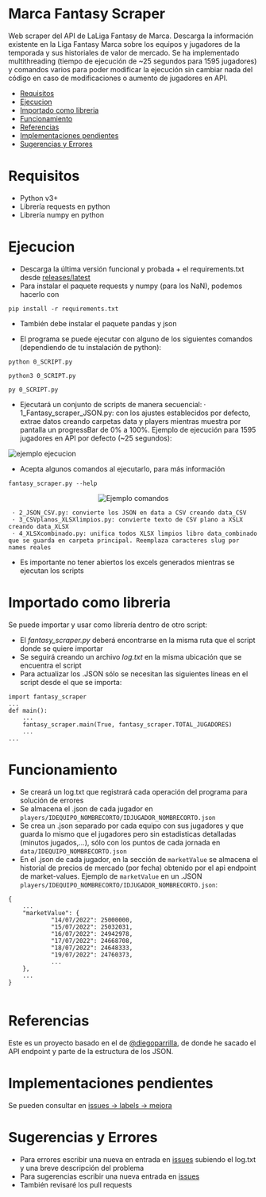 # Marca Fantasy Scraper
Web scraper del API de LaLiga Fantasy de Marca. Descarga la información existente en la Liga Fantasy Marca sobre los equipos y jugadores de la temporada y sus historiales de valor de mercado.
Se ha implementado multithreading (tiempo de ejecución de ~25 segundos para 1595 jugadores) y comandos varios para poder modificar la ejecución sin cambiar nada del código en caso de modificaciones o aumento de jugadores en API.

<!-- MarkdownTOC -->

- [Requisitos](#requisitos)
- [Ejecucion](#ejecucion)
- [Importado como libreria](#importado-como-libreria)
- [Funcionamiento](#funcionamiento)
- [Referencias](#referencias)
- [Implementaciones pendientes](#implementaciones-pendientes)
- [Sugerencias y Errores](#sugerencias-y-errores)

<!-- /MarkdownTOC -->


# Requisitos
- Python v3+
- Librería requests en python
- Librería numpy en python

# Ejecucion
- Descarga la última versión funcional y probada + el requirements.txt desde [releases/latest](https://github.com/alxgarci/marca-fantasy-api-scraper-updated/releases/latest)
- Para instalar el paquete requests y numpy (para los NaN), podemos hacerlo con 
```
pip install -r requirements.txt
```
- También debe instalar el paquete pandas y json

- El programa se puede ejecutar con alguno de los siguientes comandos (dependiendo de tu instalación de python):
```
python 0_SCRIPT.py
```
```
python3 0_SCRIPT.py
```
```
py 0_SCRIPT.py
```
- Ejecutará un conjunto de scripts de manera secuencial:
     · 1_Fantasy_scraper_JSON.py: con los ajustes establecidos por defecto, extrae datos creando carpetas data y players mientras muestra por pantalla un progressBar de 0% a 100%. Ejemplo de ejecución para 1595 jugadores en API por defecto (~25 segundos):

<img src="https://github.com/alxgarci/marca-fantasy-api-scraper-updated/raw/master/img/ejecucion.gif" alt="ejemplo ejecucion"/>

- Acepta algunos comandos al ejecutarlo, para más información
```
fantasy_scraper.py --help
```
<div style="text-align: center;">
<img src="https://github.com/alxgarci/marca-fantasy-api-scraper-updated/raw/master/img/ex01.png"
     alt="Ejemplo comandos"/>
</div>

     · 2_JSON_CSV.py: convierte los JSON en data a CSV creando data_CSV
     · 3_CSVplanos_XLSXlimpios.py: convierte texto de CSV plano a XSLX creando data_XLSX
     · 4_XLSXcombinado.py: unifica todos XLSX limpios libro data_combinado que se guarda en carpeta principal. Reemplaza caracteres slug por names reales

- Es importante no tener abiertos los excels generados mientras se ejecutan los scripts

# Importado como libreria
Se puede importar y usar como librería dentro de otro script:
- El _fantasy_scraper.py_ deberá encontrarse en la misma ruta que el script donde se quiere importar
- Se seguirá creando un archivo _log.txt_ en la misma ubicación que se encuentra el script
- Para actualizar los .JSON sólo se necesitan las siguientes líneas en el script desde el que se importa:
```
import fantasy_scraper
...
def main():
    ...
    fantasy_scraper.main(True, fantasy_scraper.TOTAL_JUGADORES)
    ...
...
```

# Funcionamiento
- Se creará un log.txt que registrará cada operación del programa para solución de errores
- Se almacena el .json de cada jugador en `players/IDEQUIPO_NOMBRECORTO/IDJUGADOR_NOMBRECORTO.json`
- Se crea un .json separado por cada equipo con sus jugadores y que guarda lo mismo que el jugadores pero sin estadisticas detalladas (minutos jugados,...), sólo con los puntos de cada jornada en `data/IDEQUIPO_NOMBRECORTO.json`
- En el .json de cada jugador, en la sección de `marketValue` se almacena el historial de precios de mercado (por fecha) obtenido por el api endpoint de market-values.
Ejemplo de `marketValue` en un .JSON `players/IDEQUIPO_NOMBRECORTO/IDJUGADOR_NOMBRECORTO.json`:
```
{
    ...
    "marketValue": {
            "14/07/2022": 25000000,
            "15/07/2022": 25032031,
            "16/07/2022": 24942978,
            "17/07/2022": 24668708,
            "18/07/2022": 24648333,
            "19/07/2022": 24760373,
            ...
    },
    ...
}
            
```


# Referencias
Este es un proyecto basado en el de [@diegoparrilla](https://github.com/diegoparrilla/marca-fantasy-scraper), de donde he sacado el API endpoint y parte de la estructura de los JSON.

# Implementaciones pendientes
Se pueden consultar en [issues -> labels -> mejora](https://github.com/alxgarci/marca-fantasy-api-scraper-updated/labels/mejora)

# Sugerencias y Errores
- Para errores escribir una nueva en entrada en [issues](https://github.com/alxgarci/marca-fantasy-api-scraper-updated/issues/new) subiendo el log.txt y una breve descripción del problema
- Para sugerencias escribir una nueva entrada en [issues](https://github.com/alxgarci/marca-fantasy-api-scraper-updated/issues/new)
- También revisaré los pull requests
